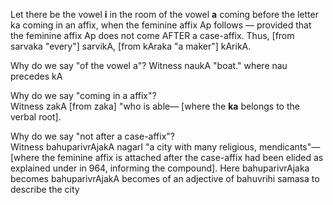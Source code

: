 Let there be the vowel **i** in the room of the vowel **a** coming before the letter ka coming in an affix, when the feminine affix Ap follows — provided that the feminine affix Ap does not come AFTER a case-affix. Thus, \[from sarvaka "every"\] sarvikA, \[from kAraka "a maker"\] kArikA.

Why do we say "of the vowel a"? Witness naukA "boat." where nau precedes kA

Why do we say "coming in a affix"?  
Witness zakA \[from zaka\] "who is able— \[where the **ka** belongs to the verbal root\].

Why do we say "not after a case-affix"?  
Witness bahuparivrAjakA nagarI "a city with many religious, mendicants"— \[where the feminine affix is attached after the case-affix had been elided as explained under in 964, informing the compound\]. Here bahuparivrAjaka becomes bahuparivrAjakA becomes of an adjective of bahuvrihi samasa to describe the city